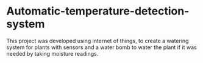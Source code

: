 # Automatic-temperature-detection-system
This project was developed using internet of things, to create a watering system for plants with sensors and a water bomb to water the plant if it was needed by taking moisture readings.
